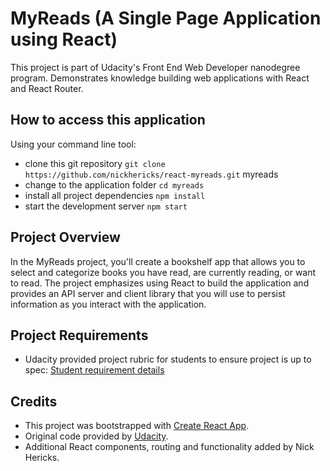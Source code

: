 # MyReads (A Single Page Application using React)

This project is part of Udacity's Front End Web Developer nanodegree program. Demonstrates knowledge building web applications with React and React Router.

## How to access this application

Using your command line tool:

* clone this git repository `git clone https://github.com/nickhericks/react-myreads.git` myreads
* change to the application folder `cd myreads`
* install all project dependencies `npm install`
* start the development server `npm start`

## Project Overview

In the MyReads project, you'll create a bookshelf app that allows you to select and categorize books you have read, are currently reading, or want to read. The project emphasizes using React to build the application and provides an API server and client library that you will use to persist information as you interact with the application.

## Project Requirements

- Udacity provided project rubric for students to ensure project is up to spec: [Student requirement details](https://review.udacity.com/#!/rubrics/918/view)

## Credits

- This project was bootstrapped with [Create React App](https://github.com/facebookincubator/create-react-app).
- Original code provided by [Udacity](https://github.com/udacity/reactnd-project-myreads-starter).
- Additional React components, routing and functionality added by Nick Hericks.
